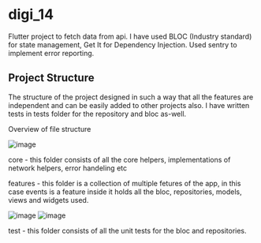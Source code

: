 # digi_14

Flutter project to fetch data from api. I have used BLOC (Industry standard) for state management, Get It for Dependency Injection. Used sentry to implement error reporting.

## Project Structure

The structure of the project designed in such a way that all the features are independent and can be easily added to other projects also. I have written tests in tests folder for the repository and bloc as-well. 

Overview of file structure

![image](https://user-images.githubusercontent.com/58357944/177025557-ff320eba-2ea7-4c17-8739-2a5b4b5dfea5.png)
 
core - this folder consists of all the core helpers, implementations of network helpers, error handeling etc
 
features - this folder is a collection of multiple fetures of the app, in this case events is a feature inside it holds all the bloc, repositories,  models, views and widgets used.

![image](https://user-images.githubusercontent.com/58357944/177025925-c594a704-99b0-48ba-8d67-9c5c1a65372f.png)
![image](https://user-images.githubusercontent.com/58357944/177025865-0389d7db-1453-495e-a26a-e0647c1df21b.png)

test - this folder consists of all the unit tests for the bloc and repositories.
